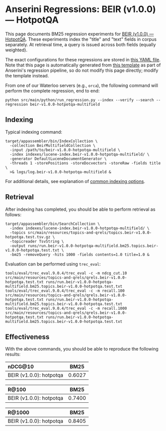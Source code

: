 # Anserini Regressions: BEIR (v1.0.0) &mdash; HotpotQA

This page documents BM25 regression experiments for [BEIR (v1.0.0) &mdash; HotpotQA](http://beir.ai/).
These experiments index the "title" and "text" fields in corpus separately.
At retrieval time, a query is issued across both fields (equally weighted).

The exact configurations for these regressions are stored in [this YAML file](../src/main/resources/regression/beir-v1.0.0-hotpotqa-multifield.yaml).
Note that this page is automatically generated from [this template](../src/main/resources/docgen/templates/beir-v1.0.0-hotpotqa-multifield.template) as part of Anserini's regression pipeline, so do not modify this page directly; modify the template instead.

From one of our Waterloo servers (e.g., `orca`), the following command will perform the complete regression, end to end:

```
python src/main/python/run_regression.py --index --verify --search --regression beir-v1.0.0-hotpotqa-multifield
```

## Indexing

Typical indexing command:

```
target/appassembler/bin/IndexCollection \
  -collection BeirMultifieldCollection \
  -input /path/to/beir-v1.0.0-hotpotqa-multifield \
  -index indexes/lucene-index.beir-v1.0.0-hotpotqa-multifield/ \
  -generator DefaultLuceneDocumentGenerator \
  -threads 1 -storePositions -storeDocvectors -storeRaw -fields title \
  >& logs/log.beir-v1.0.0-hotpotqa-multifield &
```

For additional details, see explanation of [common indexing options](common-indexing-options.md).

## Retrieval

After indexing has completed, you should be able to perform retrieval as follows:

```
target/appassembler/bin/SearchCollection \
  -index indexes/lucene-index.beir-v1.0.0-hotpotqa-multifield/ \
  -topics src/main/resources/topics-and-qrels/topics.beir-v1.0.0-hotpotqa.test.tsv.gz \
  -topicreader TsvString \
  -output runs/run.beir-v1.0.0-hotpotqa-multifield.bm25.topics.beir-v1.0.0-hotpotqa.test.txt \
  -bm25 -removeQuery -hits 1000 -fields contents=1.0 title=1.0 &
```

Evaluation can be performed using `trec_eval`:

```
tools/eval/trec_eval.9.0.4/trec_eval -c -m ndcg_cut.10 src/main/resources/topics-and-qrels/qrels.beir-v1.0.0-hotpotqa.test.txt runs/run.beir-v1.0.0-hotpotqa-multifield.bm25.topics.beir-v1.0.0-hotpotqa.test.txt
tools/eval/trec_eval.9.0.4/trec_eval -c -m recall.100 src/main/resources/topics-and-qrels/qrels.beir-v1.0.0-hotpotqa.test.txt runs/run.beir-v1.0.0-hotpotqa-multifield.bm25.topics.beir-v1.0.0-hotpotqa.test.txt
tools/eval/trec_eval.9.0.4/trec_eval -c -m recall.1000 src/main/resources/topics-and-qrels/qrels.beir-v1.0.0-hotpotqa.test.txt runs/run.beir-v1.0.0-hotpotqa-multifield.bm25.topics.beir-v1.0.0-hotpotqa.test.txt
```

## Effectiveness

With the above commands, you should be able to reproduce the following results:

| nDCG@10                                                                                                      | BM25      |
|:-------------------------------------------------------------------------------------------------------------|-----------|
| BEIR (v1.0.0): hotpotqa                                                                                      | 0.6027    |


| R@100                                                                                                        | BM25      |
|:-------------------------------------------------------------------------------------------------------------|-----------|
| BEIR (v1.0.0): hotpotqa                                                                                      | 0.7400    |


| R@1000                                                                                                       | BM25      |
|:-------------------------------------------------------------------------------------------------------------|-----------|
| BEIR (v1.0.0): hotpotqa                                                                                      | 0.8405    |
